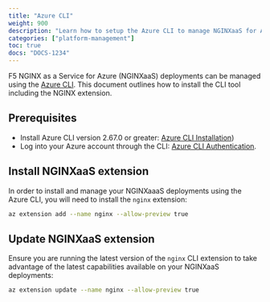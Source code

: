 ```yaml
---
title: "Azure CLI"
weight: 900
description: "Learn how to setup the Azure CLI to manage NGINXaaS for Azure."
categories: ["platform-management"]
toc: true
docs: "DOCS-1234"
---
```


F5 NGINX as a Service for Azure (NGINXaaS) deployments can be managed using the [Azure CLI](https://learn.microsoft.com/en-us/cli/azure/). This document outlines how to install the CLI tool including the NGINX extension.

## Prerequisites

- Install Azure CLI version 2.67.0 or greater: [Azure CLI Installation](https://learn.microsoft.com/en-us/cli/azure/install-azure-cli))
- Log into your Azure account through the CLI: [Azure CLI Authentication](https://learn.microsoft.com/en-us/cli/azure/authenticate-azure-cli).
  
## Install NGINXaaS extension

In order to install and manage your NGINXaaaS deployments using the Azure CLI, you will need to install the `nginx` extension:

```bash
az extension add --name nginx --allow-preview true
```

## Update NGINXaaS extension

Ensure you are running the latest version of the `nginx` CLI extension to take advantage of the latest capabilities available on your NGINXaaS deployments:

```bash
az extension update --name nginx --allow-preview true
```
